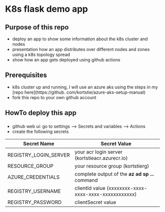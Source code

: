 # K8s flask demo app

## Purpose of this repo

- deploy an app to show some information about the k8s cluster and nodes
- presentation how an app distributes over different nodes and zones using a k8s topology spread
- show how an app gets deployed using github actions

## Prerequisites

- k8s cluster up and running, I will use an azure aks using the steps in my [repo here](https://github.
com/kortstie/azure-aks-setup-manual)
- fork this repo to your own github account

## HowTo deploy this app

### 

- github web ui: go to settings --> Secrets and variables --> Actions
- create the following secrets

| Secret Name | Secret Value |
|-------------|--------------|
| REGISTRY_LOGIN_SERVER     | your acr login server (kortstieacr.azurecr.io)       |
| RESOURCE_GROUP     | your resource group (kortstierg)       |
| AZURE_CREDENTIALS     | complete output of the **az ad sp ...** command       |
| REGISTRY_USERNAME | clientId value (xxxxxxxx-xxxx-xxxx-xxxx-xxxxxxxxxxxx) |
| REGISTRY_PASSWORD | clientSecret value |





